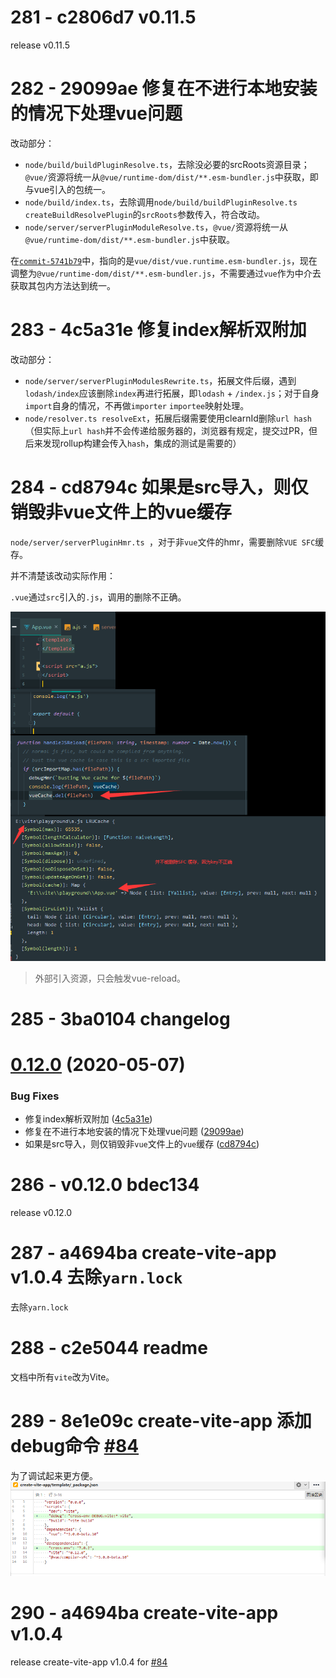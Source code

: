 # 281 - c2806d7 v0.11.5

release v0.11.5



# 282 - 29099ae 修复在不进行本地安装的情况下处理vue问题

改动部分：

- `node/build/buildPluginResolve.ts`，去除没必要的srcRoots资源目录；`@vue/`资源将统一从`@vue/runtime-dom/dist/**.esm-bundler.js`中获取，即与vue引入的包统一。
- `node/build/index.ts`，去除调用`node/build/buildPluginResolve.ts createBuildResolvePlugin`的`srcRoots`参数传入，符合改动。
- `node/server/serverPluginModuleResolve.ts`，`@vue/`资源将统一从`@vue/runtime-dom/dist/**.esm-bundler.js`中获取。

在[`commit-5741b79`](https://github.com/vitejs/vite/commit/5741b798c1dc535d83154e5c0e9f1c3e7e5f92b7)中，指向的是`vue/dist/vue.runtime.esm-bundler.js`，现在调整为`@vue/runtime-dom/dist/**.esm-bundler.js`，不需要通过`vue`作为中介去获取其包内方法达到统一。



# 283 - 4c5a31e 修复index解析双附加

改动部分：

- `node/server/serverPluginModulesRewrite.ts`，拓展文件后缀，遇到`lodash/index`应该删除`index`再进行拓展，即`lodash` + `/index.js`；对于自身`import`自身的情况，不再做`importer` `importee`映射处理。
- `node/resolver.ts resolveExt`，拓展后缀需要使用clearnId删除`url hash`（但实际上`url hash`并不会传递给服务器的，浏览器有规定，提交过PR，但后来发现rollup构建会传入`hash`，集成的测试是需要的）



# 284 - cd8794c 如果是src导入，则仅销毁非vue文件上的vue缓存

`node/server/serverPluginHmr.ts `，对于非`vue`文件的hmr，需要删除`VUE SFC`缓存。

并不清楚该改动实际作用：

`.vue`通过`src`引入的`.js`，调用的删除不正确。

![1](1.png)

> 外部引入资源，只会触发vue-reload。



# 285 - 3ba0104 changelog

# [0.12.0](https://github.com/vuejs/vite/compare/v0.11.5...v0.12.0) (2020-05-07)

### Bug Fixes

- 修复index解析双附加 ([4c5a31e](https://github.com/vuejs/vite/commit/4c5a31e7b32e63ffb219cf75d8c69ce482a5753d))
- 修复在不进行本地安装的情况下处理vue问题 ([29099ae](https://github.com/vuejs/vite/commit/29099ae214d9ad8d8bfe3b930a509087450f3e38))
- 如果是src导入，则仅销毁非`vue`文件上的`vue`缓存 ([cd8794c](https://github.com/vuejs/vite/commit/cd8794c380559aae45908a64708214b2d0778c93))



# 286 - v0.12.0 bdec134

release v0.12.0



# 287 - a4694ba create-vite-app v1.0.4 去除`yarn.lock`

去除`yarn.lock`



# 288 - c2e5044 readme

文档中所有`vite`改为Vite。



# 289 - 8e1e09c create-vite-app 添加debug命令 [#84](https://github.com/vitejs/vite/pull/84)

为了调试起来更方便。![2](2.png)



# 290 - a4694ba create-vite-app v1.0.4

release create-vite-app v1.0.4 for [#84](https://github.com/vitejs/vite/pull/84)

